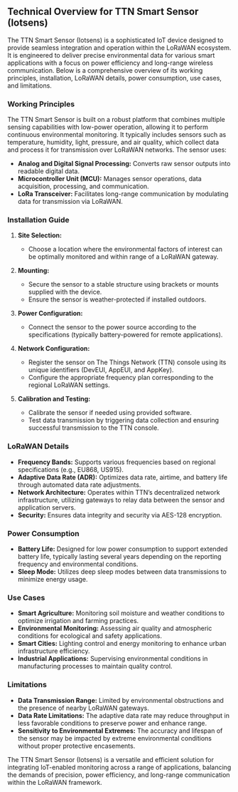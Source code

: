 ## Technical Overview for TTN Smart Sensor (Iotsens)

The TTN Smart Sensor (Iotsens) is a sophisticated IoT device designed to provide seamless integration and operation within the LoRaWAN ecosystem. It is engineered to deliver precise environmental data for various smart applications with a focus on power efficiency and long-range wireless communication. Below is a comprehensive overview of its working principles, installation, LoRaWAN details, power consumption, use cases, and limitations.

### Working Principles

The TTN Smart Sensor is built on a robust platform that combines multiple sensing capabilities with low-power operation, allowing it to perform continuous environmental monitoring. It typically includes sensors such as temperature, humidity, light, pressure, and air quality, which collect data and process it for transmission over LoRaWAN networks. The sensor uses:

- **Analog and Digital Signal Processing:** Converts raw sensor outputs into readable digital data.
- **Microcontroller Unit (MCU):** Manages sensor operations, data acquisition, processing, and communication.
- **LoRa Transceiver:** Facilitates long-range communication by modulating data for transmission via LoRaWAN.

### Installation Guide

1. **Site Selection:**
   - Choose a location where the environmental factors of interest can be optimally monitored and within range of a LoRaWAN gateway.

2. **Mounting:**
   - Secure the sensor to a stable structure using brackets or mounts supplied with the device.
   - Ensure the sensor is weather-protected if installed outdoors.

3. **Power Configuration:**
   - Connect the sensor to the power source according to the specifications (typically battery-powered for remote applications).

4. **Network Configuration:**
   - Register the sensor on The Things Network (TTN) console using its unique identifiers (DevEUI, AppEUI, and AppKey).
   - Configure the appropriate frequency plan corresponding to the regional LoRaWAN settings.

5. **Calibration and Testing:**
   - Calibrate the sensor if needed using provided software.
   - Test data transmission by triggering data collection and ensuring successful transmission to the TTN console.

### LoRaWAN Details

- **Frequency Bands:** Supports various frequencies based on regional specifications (e.g., EU868, US915).
- **Adaptive Data Rate (ADR):** Optimizes data rate, airtime, and battery life through automated data rate adjustments.
- **Network Architecture:** Operates within TTN’s decentralized network infrastructure, utilizing gateways to relay data between the sensor and application servers.
- **Security:** Ensures data integrity and security via AES-128 encryption.

### Power Consumption

- **Battery Life:** Designed for low power consumption to support extended battery life, typically lasting several years depending on the reporting frequency and environmental conditions.
- **Sleep Mode:** Utilizes deep sleep modes between data transmissions to minimize energy usage.

### Use Cases

- **Smart Agriculture:** Monitoring soil moisture and weather conditions to optimize irrigation and farming practices.
- **Environmental Monitoring:** Assessing air quality and atmospheric conditions for ecological and safety applications.
- **Smart Cities:** Lighting control and energy monitoring to enhance urban infrastructure efficiency.
- **Industrial Applications:** Supervising environmental conditions in manufacturing processes to maintain quality control.

### Limitations

- **Data Transmission Range:** Limited by environmental obstructions and the presence of nearby LoRaWAN gateways.
- **Data Rate Limitations:** The adaptive data rate may reduce throughput in less favorable conditions to preserve power and enhance range.
- **Sensitivity to Environmental Extremes:** The accuracy and lifespan of the sensor may be impacted by extreme environmental conditions without proper protective encasements.

The TTN Smart Sensor (Iotsens) is a versatile and efficient solution for integrating IoT-enabled monitoring across a range of applications, balancing the demands of precision, power efficiency, and long-range communication within the LoRaWAN framework.